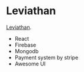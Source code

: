 # Leviathan

[Leviathan](https://assignment-12-e077a.web.app/).

- React
- Firebase
- Mongodb
- Payment system by stripe
- Awesome UI